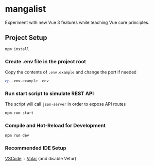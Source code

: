 # mangalist

Experiment with new Vue 3 features while teaching Vue core principles.

## Project Setup

```sh
npm install
```

### Create .env file in the project root

Copy the contents of `.env.example` and change the port if needed

```sh
cp .env.example .env
```

### Run start script to simulate REST API

The script will call `json-server` in order to expose API routes

```sh
npm run start
```

### Compile and Hot-Reload for Development

```sh
npm run dev
```

### Recommended IDE Setup

[VSCode](https://code.visualstudio.com/) + [Volar](https://marketplace.visualstudio.com/items?itemName=johnsoncodehk.volar) (and disable Vetur)

